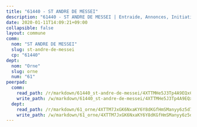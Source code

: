 ```yaml
---
title: "61440 - ST ANDRE DE MESSEI"
description: "61440 - ST ANDRE DE MESSEI | Entraide, Annonces, Initiatives"
date: 2020-01-11T14:09:21+09:00
collapsible: false
layout: commune
comm:
  nom: "ST ANDRE DE MESSEI"
  slug: st-andre-de-messei
  cp: "61440"
dept:
  nom: "Orne"
  slug: orne
  num: "61"
peerpad:
  comm:
    read_path: /r/markdown/61440_st-andre-de-messei/4XTTMHe5J3Tp4A9EQxChvcLGjneyngcBA6RoJuXu1w7JJExWj
    write_path: /w/markdown/61440_st-andre-de-messei/4XTTMHe5J3Tp4A9EQxChvcLGjneyngcBA6RoJuXu1w7JJExWj-K3TgTj66DZb2GmWCr3hagup1BGTT6GxEdAqS3z7aURgPkxAUXYXLZGqp8RHLAAwJHKkFH4PAnCdGgzrERU47YSK9eCEjHPoPovDxfKtCwmmaKo3gnKVFsSrpjCz4yayMqiri65Nf
  dept:
    read_path: /r/markdown/61_orne/4XTTM7JxGK6NxaKY6Y8dKGfHmSManyy6z5d78TaTcUn3zJjy6
    write_path: /w/markdown/61_orne/4XTTM7JxGK6NxaKY6Y8dKGfHmSManyy6z5d78TaTcUn3zJjy6-K3TgUN9f9h2Fmk7w15QXNPtmJYWWDYEB4sLb6BW46ErzRh2NG4TmnnXd3GJfJ3dVSNBE8WudjKbLAy4CD2mQTtYeoUAUzvKztzGsCxcQ4ezpe7WGMgkNubsBkL3vV47Zushr5DqN
---
```


